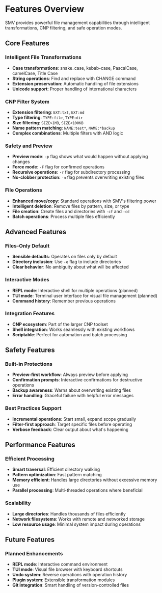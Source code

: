 # Features Overview

SMV provides powerful file management capabilities through intelligent transformations, CNP filtering, and safe operation modes.

## Core Features

### Intelligent File Transformations
- **Case transformations**: snake_case, kebab-case, PascalCase, camelCase, Title Case
- **String operations**: Find and replace with CHANGE command
- **Extension preservation**: Automatic handling of file extensions
- **Unicode support**: Proper handling of international characters

### CNP Filter System
- **Extension filtering**: `EXT:txt`, `EXT:md`
- **Type filtering**: `TYPE:file`, `TYPE:dir`
- **Size filtering**: `SIZE>1MB`, `SIZE<100KB`
- **Name pattern matching**: `NAME:test*`, `NAME:*backup`
- **Complex combinations**: Multiple filters with AND logic

### Safety and Preview
- **Preview mode**: `-p` flag shows what would happen without applying changes
- **Force mode**: `-F` flag for confirmed operations
- **Recursive operations**: `-r` flag for subdirectory processing
- **No-clobber protection**: `-n` flag prevents overwriting existing files

### File Operations
- **Enhanced move/copy**: Standard operations with SMV's filtering power
- **Intelligent deletion**: Remove files by pattern, size, or type
- **File creation**: Create files and directories with `-cf` and `-cd`
- **Batch operations**: Process multiple files efficiently

## Advanced Features

### Files-Only Default
- **Sensible defaults**: Operates on files only by default
- **Directory inclusion**: Use `-e` flag to include directories
- **Clear behavior**: No ambiguity about what will be affected

### Interactive Modes
- **REPL mode**: Interactive shell for multiple operations (planned)
- **TUI mode**: Terminal user interface for visual file management (planned)
- **Command history**: Remember previous operations

### Integration Features
- **CNP ecosystem**: Part of the larger CNP toolset
- **Shell integration**: Works seamlessly with existing workflows
- **Scriptable**: Perfect for automation and batch processing

## Safety Features

### Built-in Protections
- **Preview-first workflow**: Always preview before applying
- **Confirmation prompts**: Interactive confirmations for destructive operations
- **Backup awareness**: Warns about overwriting existing files
- **Error handling**: Graceful failure with helpful error messages

### Best Practices Support
- **Incremental operations**: Start small, expand scope gradually
- **Filter-first approach**: Target specific files before operating
- **Verbose feedback**: Clear output about what's happening

## Performance Features

### Efficient Processing
- **Smart traversal**: Efficient directory walking
- **Pattern optimization**: Fast pattern matching
- **Memory efficient**: Handles large directories without excessive memory use
- **Parallel processing**: Multi-threaded operations where beneficial

### Scalability
- **Large directories**: Handles thousands of files efficiently
- **Network filesystems**: Works with remote and networked storage
- **Low resource usage**: Minimal system impact during operations

## Future Features

### Planned Enhancements
- **REPL mode**: Interactive command environment
- **TUI mode**: Visual file browser with keyboard shortcuts
- **Undo system**: Reverse operations with operation history
- **Plugin system**: Extensible transformation modules
- **Git integration**: Smart handling of version-controlled files